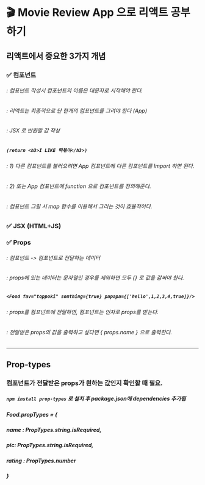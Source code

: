 # 🎬 Movie Review App 으로 리액트 공부하기

## 리액트에서 중요한 3가지 개념

### ✅ 컴포넌트
###### : 컴포넌트 작성시 컴포넌트의 이름은 대문자로 시작해야 한다.
###### : 리액트는 최종적으로 단 한개의 컴포넌트를 그려야 한다 (App)
###### : JSX 로 반환할 값 작성
##### ``` (return <h3>I LIKE 떡볶이</h3>)  ```
###### : 1) 다른 컴포넌트를 불러오려면 App 컴포넌트에 다른 컴포넌트를 Import 하면 된다.
###### : 2) 또는 App 컴포넌트에 function 으로 컴포넌트를 정의해준다.
###### : 컴포넌트 그릴 시 map 함수를 이용해서 그리는 것이 효율적이다.

### ✅ JSX (HTML+JS)

### ✅ Props
###### : 컴포넌트 -> 컴포넌트로 전달하는 데이터
###### : props에 있는 데이터는 문자열인 경우를 제외하면 모두 {} 로 값을 감싸야 한다.
##### ```<Food fav="toppoki" somthing={true} papapa={['hello',1,2,3,4,true]}/> ```
###### : props를 컴포넌트에 전달하면, 컴포넌트는 인자로 props를 받는다.
###### : 전달받은 props의 값을 출력하고 싶다면 { props.name } 으로 출력한다.

---

## Prop-types
### 컴포넌트가 전달받은 props가 원하는 값인지 확인할 때 필요.
##### ``` npm install prop-types ``` 로 설치 후 package.json에 dependencies 추가됨
##### Food.propTypes = {
#####       name   : PropTypes.string.isRequired,
#####       pic: PropTypes.string.isRequired,
#####       rating : PropTypes.number 
##### }
